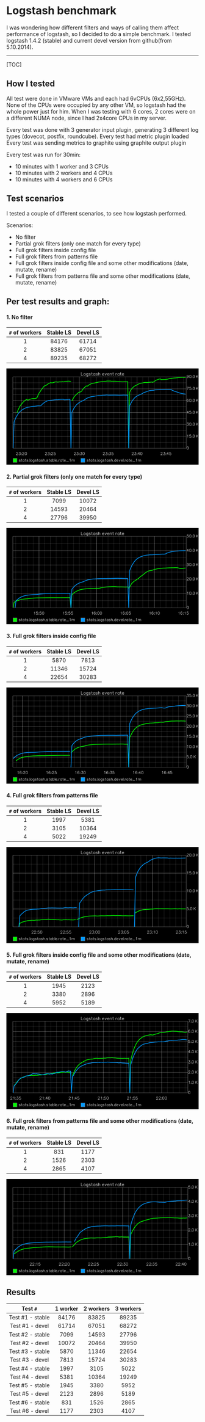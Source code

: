 Logstash benchmark
===================

I was wondering how different filters and ways of calling them affect performance of logstash, so I decided to do a simple benchmark. I tested logstash 1.4.2 (stable) and current devel version from github(from 5.10.2014).

----------
[TOC]

How I tested
-------------
All test were done in VMware VMs and each had 6vCPUs (6x2,55GHz). None of the CPUs were occupied by any other VM, so logstash had the whole power just for him. When I was testing with 6 cores, 2 cores were on a different NUMA node, since I had 2x4core CPUs in my server.

Every test was done with 3 generator input plugin, generating 3 different log types (dovecot, postfix, roundcube).
Every test had metric plugin loaded
Every test was sending metrics to graphite using graphite output plugin

Every test was run for 30min:

 - 10 minutes with 1 worker and 3 CPUs
 - 10 minutes with 2 workers and 4 CPUs
 - 10 minutes with 4 workers and 6 CPUs

Test scenarios
-------------
I tested a couple of different scenarios, to see how logstash performed. 

Scenarios:

- No filter
- Partial grok filters (only one match for every type) 
- Full grok filters inside config file
- Full grok filters from patterns file
- Full grok filters inside config file and some other modifications (date, mutate, rename)
- Full grok filters from patterns file and some other modifications (date, mutate, rename)

Per test results and graph:
-------------
#### 1. No filter
| `#` of workers    | Stable LS | Devel   LS|
| :-------:         | :----:    | :---:     |
| 1                 | 84176     |  61714    |
| 2                 | 83825     |  67051    |
| 4                 | 89235     |  68272    |

![Rate graph](https://github.com/matejzero/logstash-benchmark/blob/master/graphs/1-rate.png)

#### 2. Partial grok filters (only one match for every type) 
| `#` of workers    | Stable LS | Devel   LS|
| :-------:         | :----:    | :---:     |
| 1                 | 7099     |  10072    |
| 2                 | 14593     |  20464    |
| 4                 | 27796     |  39950    |

![Rate graph](https://github.com/matejzero/logstash-benchmark/blob/master/graphs/2-rate.png)

#### 3. Full grok filters inside config file
| `#` of workers    | Stable LS | Devel   LS|
| :-------:         | :----:    | :---:     |
| 1                 | 5870     |  7813    |
| 2                 | 11346     |  15724    |
| 4                 | 22654     |  30283    |

![Rate graph](https://github.com/matejzero/logstash-benchmark/blob/master/graphs/3-rate.png)

#### 4. Full grok filters from patterns file
| `#` of workers    | Stable LS | Devel   LS|
| :-------:         | :----:    | :---:     |
| 1                 | 1997     |  5381    |
| 2                 | 3105     |  10364    |
| 4                 | 5022     |  19249    |

![Rate graph](https://github.com/matejzero/logstash-benchmark/blob/master/graphs/4-rate.png)

#### 5. Full grok filters inside config file and some other modifications (date, mutate, rename)
| `#` of workers    | Stable LS | Devel   LS|
| :-------:         | :----:    | :---:     |
| 1                 | 1945     |  2123    |
| 2                 | 3380     |  2896    |
| 4                 | 5952     |  5189    |

![Rate graph](https://github.com/matejzero/logstash-benchmark/blob/master/graphs/5-rate.png)

#### 6. Full grok filters from patterns file and some other modifications (date, mutate, rename)
| `#` of workers    | Stable LS | Devel   LS|
| :-------:         | :----:    | :---:     |
| 1                 | 831     |  1177    |
| 2                 | 1526     |  2303    |
| 4                 | 2865     |  4107    |

![Rate graph](https://github.com/matejzero/logstash-benchmark/blob/master/graphs/6-rate.png)

Results
----------
| Test `#`  | 1 worker  | 2 workers   | 3 workers  |
|:-:|:-:|:-:|:-:|
| Test #1 - stable   | 84176  | 83825 | 89235 |
| Test #1 - devel    | 61714  | 67051 | 68272 |
| Test #2 - stable   |  7099  | 14593 | 27796 |
| Test #2 - devel    | 10072  | 20464 | 39950 |
| Test #3 - stable   |  5870  | 11346 | 22654 |
| Test #3 - devel    |  7813  | 15724 | 30283 |
| Test #4 - stable   |  1997  |  3105 |  5022 |
| Test #4 - devel    |  5381  | 10364 | 19249 |
| Test #5 - stable   |  1945  |  3380 |  5952 |
| Test #5 - devel    |  2123  |  2896 |  5189 |
| Test #6 - stable   |   831  |  1526 |  2865 |
| Test #6 - devel    |  1177  |  2303 |  4107 |
